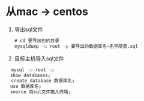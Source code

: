 # 从mac -> centos

1. 导出sql文件

```bash
　　# cd 要导出到的目录
　　mysqldump -u root -p 要导出的数据库名>名字随意.sql
```

2. 目标主机导入sql文件

```bash
  mysql -u root -p
　show databases;
  create database 数据库名;
　use 数据库名;
　source 将sql文件拖入终端;
```